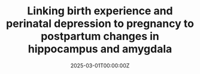 ---
title: "Linking birth experience and perinatal depression to pregnancy to postpartum changes in hippocampus and amygdala"
authors:
- Cristina Ballesteros
- María Paternina Die
- Magdalena Martínez García
- Gonzalo López Montoya
- Inés Noguero
- Manuel Desco
- Oscar Vilarroya
- Daniel Martín de Blas
- Susana Carmona

date: "2025-03-01T00:00:00Z"
doi: ""
publishDate: "2025-03-01T00:00:00Z"
publication_types: ["3"]
publication: "In *ScienceAdvances*"
tags:
- Maternidad
featured: true
# links:
# - name: Enlace al artículo
#   url: https://www.nature.com/articles/s41593-023-01513-2
---